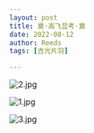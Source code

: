 ```yaml
---
layout: post
title: 奠·高飞显考·奠
date: 2022-08-12
author: Reeds
tags: [吉光片羽]

---
```


![2.jpg](https://s2.loli.net/2022/08/12/mR1Hcg5KqvkzjIe.jpg)

![1.jpg](https://s2.loli.net/2022/08/12/fFwQEoASaIytqBx.jpg)

![3.jpg](https://s2.loli.net/2022/08/12/adFl8cJsAWipgBS.jpg)